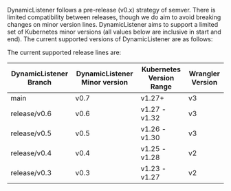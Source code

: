 DynamicListener follows a pre-release (v0.x) strategy of semver. There is limited compatibility between releases, though we do aim to avoid breaking changes on minor version lines. DynamicListener aims to support a limited set of Kubernetes minor versions (all values below are inclusive in start and end). The current supported versions of DynamicListener are as follows:

The current supported release lines are:

| DynamicListener Branch | DynamicListener Minor version | Kubernetes Version Range | Wrangler Version |
|------------------------|-------------------------------|--------------------------|------------------------------------------------|
| main | v0.7 | v1.27+ | v3 |
| release/v0.6 | v0.6 | v1.27 - v1.32 | v3 |
| release/v0.5 | v0.5 | v1.26 - v1.30 | v3 |
| release/v0.4 | v0.4 | v1.25 - v1.28 | v2 |
| release/v0.3 | v0.3 | v1.23 - v1.27 | v2 |
